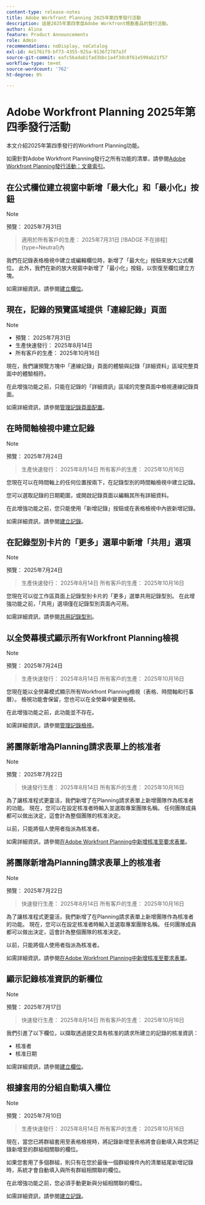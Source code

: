 ```yaml
---
content-type: release-notes
title: Adobe Workfront Planning 2025年第四季發行活動
description: 這是2025年第四季度Adobe Workfront規劃產品的發行活動。
author: Alina
feature: Product Announcements
role: Admin
recommendations: noDisplay, noCatalog
exl-id: 4e1761f9-bf73-4355-925a-9136f2787a3f
source-git-commit: eafc56adab1fad3bbc1a4f3dc8f61e599ab21f57
workflow-type: tm+mt
source-wordcount: '762'
ht-degree: 0%

---
```


# Adobe Workfront Planning 2025年第四季發行活動

本文介紹2025年第四季發行的Workfront Planning功能。

<!--keep the sentence below for all future quarterly release pages-->

如需針對Adobe Workfront Planning發行之所有功能的清單，請參閱[Adobe Workfront Planning發行活動：文章索引](/help/quicksilver/product-announcements/product-releases/planning-release-activity/planning-release-activity-article-index.md)。


## 在公式欄位建立視窗中新增「最大化」和「最小化」按鈕

>[!NOTE]
>
>預覽： 2025年7月31日
>>適用於所有客戶的生產： 2025年7月31日
>>[!BADGE 不在排程]{type=Neutral}內

我們在記錄表格檢視中建立或編輯欄位時，新增了「最大化」按鈕來放大公式欄位。 此外，我們在新的放大視窗中新增了「最小化」按鈕，以恢復至欄位建立方塊。

如需詳細資訊，請參閱[建立欄位](/help/quicksilver/planning/fields/create-fields.md)。

## 現在，記錄的預覽區域提供「連線記錄」頁面

>[!NOTE]
>
>* 預覽： 2025年7月31日
>* 生產快速發行： 2025年8月14日
>* 所有客戶的生產： 2025年10月16日

現在，我們讓預覽方塊中「連線記錄」頁面的體驗與記錄「詳細資料」區域完整頁面中的體驗相符。

在此增強功能之前，只能在記錄的「詳細資訊」區域的完整頁面中檢視連線記錄頁面。

如需詳細資訊，請參閱[管理記錄頁面配置](/help/quicksilver/planning/records/manage-the-record-page.md)。

<!--## Updates to Requesting experience 

>[!NOTE]
>
>* Preview: July 31, 2025
>* Production fast release: August 14, 2025
>* Production for all customers: October 16, 2025

To create a better user experience when making requests in Workfront and Workfront Planning, we've updated the requesting experience. Now you can:

* View Workfront and Workfront Planning requests in a single list.
* Filter submitted requests based on criteria you specify.
* Search for and select Workfront request queues and Workfront Planning forms in a consolidated experience.
* Hide and reorder columns in the submitted requests list.

This update also features changes to the look and feel of the page.

Previously, Workfront and Workfront Planning requests were on separate tabs, and filters were not customizable.

For more information on creating requests see:

* For Workfront: [Create and submit requests](/help/quicksilver/manage-work/requests/create-requests/create-submit-requests.md)
* For Workfront Planning: [Submit Adobe Workfront Planning requests to create records](/help/quicksilver/planning/requests/submit-requests.md) -->

## 在時間軸檢視中建立記錄

>[!NOTE]
>
>預覽： 2025年7月24日
>>生產快速發行： 2025年8月14日
>>所有客戶的生產： 2025年10月16日

您現在可以在時間軸上的任何位置按兩下，在記錄型別的時間軸檢視中建立記錄。

您可以選取記錄的日期範圍，或開啟記錄頁面以編輯其所有詳細資料。

在此增強功能之前，您只能使用「新增記錄」按鈕或在表格檢視中內嵌新增記錄。

如需詳細資訊，請參閱[建立記錄](/help/quicksilver/planning/records/create-records.md)。

## 在記錄型別卡片的「更多」選單中新增「共用」選項

>[!NOTE]
>
>預覽： 2025年7月24日
>>生產快速發行： 2025年8月14日
>>所有客戶的生產： 2025年10月16日

您現在可以從工作區頁面上記錄型別卡片的「更多」選單共用記錄型別。 在此增強功能之前，「共用」選項僅在記錄型別頁面內可用。

如需詳細資訊，請參閱[共用記錄型別](/help/quicksilver/planning/access/share-record-types.md)。

## 以全熒幕模式顯示所有Workfront Planning檢視

>[!NOTE]
>
>預覽： 2025年7月24日
>>生產快速發行： 2025年8月14日
>>所有客戶的生產： 2025年10月16日

您現在能以全熒幕模式顯示所有Workfront Planning檢視（表格、時間軸和行事曆）。 檢視功能會保留，您也可以在全熒幕中變更檢視。

在此增強功能之前，此功能並不存在。

如需詳細資訊，請參閱[管理記錄檢視](/help/quicksilver/planning/views/manage-record-views.md)。

## 將團隊新增為Planning請求表單上的核准者

>[!NOTE]
>
>預覽： 2025年7月22日
>>快速發行生產： 2025年8月14日
>>所有客戶的生產： 2025年10月16日

為了讓核准程式更靈活，我們新增了在Planning請求表單上新增團隊作為核准者的功能。 現在，您可以在設定核准者時輸入並選取專案團隊名稱。 任何團隊成員都可以做出決定，這會計為整個團隊的核准決定。

以前，只能將個人使用者指派為核准者。

如需詳細資訊，請參閱[在Adobe Workfront Planning中新增核准至要求表單](/help/quicksilver/planning/requests/add-approval-to-request-form.md)。

## 將團隊新增為Planning請求表單上的核准者

>[!NOTE]
>
>預覽： 2025年7月22日
>>快速發行生產： 2025年8月14日
>>所有客戶的生產： 2025年10月16日

為了讓核准程式更靈活，我們新增了在Planning請求表單上新增團隊作為核准者的功能。 現在，您可以在設定核准者時輸入並選取專案團隊名稱。 任何團隊成員都可以做出決定，這會計為整個團隊的核准決定。

以前，只能將個人使用者指派為核准者。

如需詳細資訊，請參閱[在Adobe Workfront Planning中新增核准至要求表單](/help/quicksilver/planning/requests/add-approval-to-request-form.md)。

## 顯示記錄核准資訊的新欄位

>[!NOTE]
>
>預覽： 2025年7月17日
>>快速發行生產： 2025年8月14日
>>所有客戶的生產： 2025年10月16日

我們引進了以下欄位，以擷取透過提交具有核准的請求所建立的記錄的核准資訊：

* 核准者
* 核准日期

如需詳細資訊，請參閱[建立欄位](/help/quicksilver/planning/fields/create-fields.md)。

## 根據套用的分組自動填入欄位

>[!NOTE]
>
>預覽： 2025年7月10日
>>生產快速發行： 2025年8月14日
>>所有客戶的生產： 2025年10月16日


現在，當您已將群組套用至表格檢視時，將記錄新增至表格將會自動填入與您將記錄新增至的群組相關聯的欄位。

如果您套用了多個群組，則只有在您於最後一個群組條件內的清單結尾新增記錄時，系統才會自動填入與所有群組相關聯的欄位。

在此增強功能之前，您必須手動更新與分組相關聯的欄位。

如需詳細資訊，請參閱[建立記錄](/help/quicksilver/planning/records/create-records.md)。
